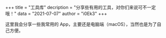 +++
title = "工具库"
decription = "分享些有用的工具，对你们来说可不一定哦！"
data = "2021-07-07"
author = "i0Ek3"
+++


这里我会分享一些我常用的 App，主要还是电脑端（macOS），当然也是为了自己方便。

